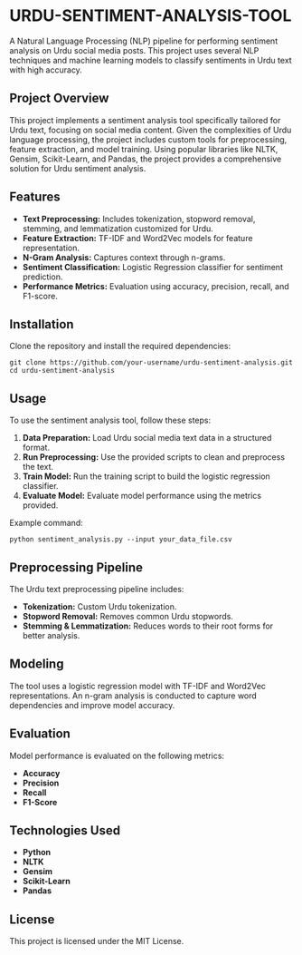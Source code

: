 # URDU-SENTIMENT-ANALYSIS-TOOL

<p>A Natural Language Processing (NLP) pipeline for performing sentiment analysis on Urdu social media posts. This project uses several NLP techniques and machine learning models to classify sentiments in Urdu text with high accuracy.</p>

<h2 id="project-overview">Project Overview</h2>
<p>This project implements a sentiment analysis tool specifically tailored for Urdu text, focusing on social media content. Given the complexities of Urdu language processing, the project includes custom tools for preprocessing, feature extraction, and model training. Using popular libraries like NLTK, Gensim, Scikit-Learn, and Pandas, the project provides a comprehensive solution for Urdu sentiment analysis.</p>

<h2 id="features">Features</h2>
<ul>
    <li><strong>Text Preprocessing:</strong> Includes tokenization, stopword removal, stemming, and lemmatization customized for Urdu.</li>
    <li><strong>Feature Extraction:</strong> TF-IDF and Word2Vec models for feature representation.</li>
    <li><strong>N-Gram Analysis:</strong> Captures context through n-grams.</li>
    <li><strong>Sentiment Classification:</strong> Logistic Regression classifier for sentiment prediction.</li>
    <li><strong>Performance Metrics:</strong> Evaluation using accuracy, precision, recall, and F1-score.</li>
</ul>

<h2 id="installation">Installation</h2>
<p>Clone the repository and install the required dependencies:</p>
<pre><code>git clone https://github.com/your-username/urdu-sentiment-analysis.git
cd urdu-sentiment-analysis
</code></pre>

<h2 id="usage">Usage</h2>
<p>To use the sentiment analysis tool, follow these steps:</p>
<ol>
    <li><strong>Data Preparation:</strong> Load Urdu social media text data in a structured format.</li>
    <li><strong>Run Preprocessing:</strong> Use the provided scripts to clean and preprocess the text.</li>
    <li><strong>Train Model:</strong> Run the training script to build the logistic regression classifier.</li>
    <li><strong>Evaluate Model:</strong> Evaluate model performance using the metrics provided.</li>
</ol>
<p>Example command:</p>
<pre><code>python sentiment_analysis.py --input your_data_file.csv</code></pre>

<h2 id="preprocessing-pipeline">Preprocessing Pipeline</h2>
<p>The Urdu text preprocessing pipeline includes:</p>
<ul>
    <li><strong>Tokenization:</strong> Custom Urdu tokenization.</li>
    <li><strong>Stopword Removal:</strong> Removes common Urdu stopwords.</li>
    <li><strong>Stemming &amp; Lemmatization:</strong> Reduces words to their root forms for better analysis.</li>
</ul>

<h2 id="modeling">Modeling</h2>
<p>The tool uses a logistic regression model with TF-IDF and Word2Vec representations. An n-gram analysis is conducted to capture word dependencies and improve model accuracy.</p>

<h2 id="evaluation">Evaluation</h2>
<p>Model performance is evaluated on the following metrics:</p>
<ul>
    <li><strong>Accuracy</strong></li>
    <li><strong>Precision</strong></li>
    <li><strong>Recall</strong></li>
    <li><strong>F1-Score</strong></li>
</ul>

<h2 id="technologies-used">Technologies Used</h2>
<ul>
    <li><strong>Python</strong></li>
    <li><strong>NLTK</strong></li>
    <li><strong>Gensim</strong></li>
    <li><strong>Scikit-Learn</strong></li>
    <li><strong>Pandas</strong></li>
</ul>

<h2 id="license">License</h2>
<p>This project is licensed under the MIT License.</p>

</body>
</html>
